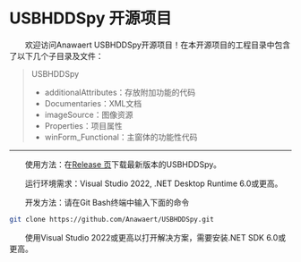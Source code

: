 # USBHDDSpy 开源项目
&emsp;&emsp;欢迎访问Anawaert USBHDDSpy开源项目！在本开源项目的工程目录中包含了以下几个子目录及文件：
> USBHDDSpy
> * additionalAttributes：存放附加功能的代码
> * Documentaries：XML文档
> * imageSource：图像资源
> * Properties：项目属性
> * winForm_Functional：主窗体的功能性代码

---

&emsp;&emsp;使用方法：在[Release 页](https://github.com/Anawaert/USBHDDSpy/releases)下载最新版本的USBHDDSpy。

&emsp;&emsp;运行环境需求：Visual Studio 2022, .NET Desktop Runtime 6.0或更高。

&emsp;&emsp;开发方法：请在Git Bash终端中输入下面的命令
``` bash
git clone https://github.com/Anawaert/USBHDDSpy.git
```
&emsp;&emsp;使用Visual Studio 2022或更高以打开解决方案，需要安装.NET SDK 6.0或更高。